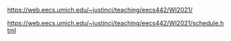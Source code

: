 https://web.eecs.umich.edu/~justincj/teaching/eecs442/WI2021/

https://web.eecs.umich.edu/~justincj/teaching/eecs442/WI2021/schedule.html